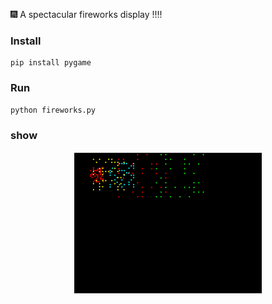 🎆 A spectacular fireworks display !!!!

### Install
```shell
pip install pygame
```

### Run

```shell
python fireworks.py
```

### show

<div align="center">
  <img src="show.jpg" alt="fireworks" width="300"><br>
</div></br>
